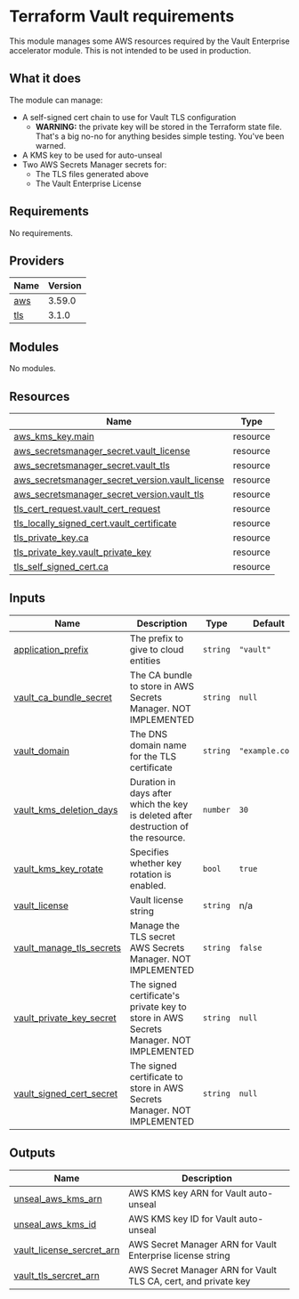 # Terraform Vault requirements

This module manages some AWS resources required by the Vault Enterprise accelerator module. This is not intended to be used in production.

## What it does

The module can manage:

- A self-signed cert chain to use for Vault TLS configuration
  - **WARNING:** the private key will be stored in the Terraform state file. That's a big no-no for anything besides simple testing. You've been warned.
- A KMS key to be used for auto-unseal
- Two AWS Secrets Manager secrets for:
  - The TLS files generated above
  - The Vault Enterprise License

<!-- BEGINNING OF PRE-COMMIT-TERRAFORM DOCS HOOK -->
## Requirements

No requirements.

## Providers

| Name | Version |
|------|---------|
| <a name="provider_aws"></a> [aws](#provider\_aws) | 3.59.0 |
| <a name="provider_tls"></a> [tls](#provider\_tls) | 3.1.0 |

## Modules

No modules.

## Resources

| Name | Type |
|------|------|
| [aws_kms_key.main](https://registry.terraform.io/providers/hashicorp/aws/latest/docs/resources/kms_key) | resource |
| [aws_secretsmanager_secret.vault_license](https://registry.terraform.io/providers/hashicorp/aws/latest/docs/resources/secretsmanager_secret) | resource |
| [aws_secretsmanager_secret.vault_tls](https://registry.terraform.io/providers/hashicorp/aws/latest/docs/resources/secretsmanager_secret) | resource |
| [aws_secretsmanager_secret_version.vault_license](https://registry.terraform.io/providers/hashicorp/aws/latest/docs/resources/secretsmanager_secret_version) | resource |
| [aws_secretsmanager_secret_version.vault_tls](https://registry.terraform.io/providers/hashicorp/aws/latest/docs/resources/secretsmanager_secret_version) | resource |
| [tls_cert_request.vault_cert_request](https://registry.terraform.io/providers/hashicorp/tls/latest/docs/resources/cert_request) | resource |
| [tls_locally_signed_cert.vault_certificate](https://registry.terraform.io/providers/hashicorp/tls/latest/docs/resources/locally_signed_cert) | resource |
| [tls_private_key.ca](https://registry.terraform.io/providers/hashicorp/tls/latest/docs/resources/private_key) | resource |
| [tls_private_key.vault_private_key](https://registry.terraform.io/providers/hashicorp/tls/latest/docs/resources/private_key) | resource |
| [tls_self_signed_cert.ca](https://registry.terraform.io/providers/hashicorp/tls/latest/docs/resources/self_signed_cert) | resource |

## Inputs

| Name | Description | Type | Default | Required |
|------|-------------|------|---------|:--------:|
| <a name="input_application_prefix"></a> [application\_prefix](#input\_application\_prefix) | The prefix to give to cloud entities | `string` | `"vault"` | no |
| <a name="input_vault_ca_bundle_secret"></a> [vault\_ca\_bundle\_secret](#input\_vault\_ca\_bundle\_secret) | The CA bundle to store in AWS Secrets Manager. NOT IMPLEMENTED | `string` | `null` | no |
| <a name="input_vault_domain"></a> [vault\_domain](#input\_vault\_domain) | The DNS domain name for the TLS certificate | `string` | `"example.com"` | no |
| <a name="input_vault_kms_deletion_days"></a> [vault\_kms\_deletion\_days](#input\_vault\_kms\_deletion\_days) | Duration in days after which the key is deleted after destruction of the resource. | `number` | `30` | no |
| <a name="input_vault_kms_key_rotate"></a> [vault\_kms\_key\_rotate](#input\_vault\_kms\_key\_rotate) | Specifies whether key rotation is enabled. | `bool` | `true` | no |
| <a name="input_vault_license"></a> [vault\_license](#input\_vault\_license) | Vault license string | `string` | n/a | yes |
| <a name="input_vault_manage_tls_secrets"></a> [vault\_manage\_tls\_secrets](#input\_vault\_manage\_tls\_secrets) | Manage the TLS secret AWS Secrets Manager. NOT IMPLEMENTED | `string` | `false` | no |
| <a name="input_vault_private_key_secret"></a> [vault\_private\_key\_secret](#input\_vault\_private\_key\_secret) | The signed certificate's private key to store in AWS Secrets Manager. NOT IMPLEMENTED | `string` | `null` | no |
| <a name="input_vault_signed_cert_secret"></a> [vault\_signed\_cert\_secret](#input\_vault\_signed\_cert\_secret) | The signed certificate to store in AWS Secrets Manager. NOT IMPLEMENTED | `string` | `null` | no |

## Outputs

| Name | Description |
|------|-------------|
| <a name="output_unseal_aws_kms_arn"></a> [unseal\_aws\_kms\_arn](#output\_unseal\_aws\_kms\_arn) | AWS KMS key ARN for Vault auto-unseal |
| <a name="output_unseal_aws_kms_id"></a> [unseal\_aws\_kms\_id](#output\_unseal\_aws\_kms\_id) | AWS KMS key ID for Vault auto-unseal |
| <a name="output_vault_license_sercret_arn"></a> [vault\_license\_sercret\_arn](#output\_vault\_license\_sercret\_arn) | AWS Secret Manager ARN for Vault Enterprise license string |
| <a name="output_vault_tls_sercret_arn"></a> [vault\_tls\_sercret\_arn](#output\_vault\_tls\_sercret\_arn) | AWS Secret Manager ARN for Vault TLS CA, cert, and private key |
<!-- END OF PRE-COMMIT-TERRAFORM DOCS HOOK -->

